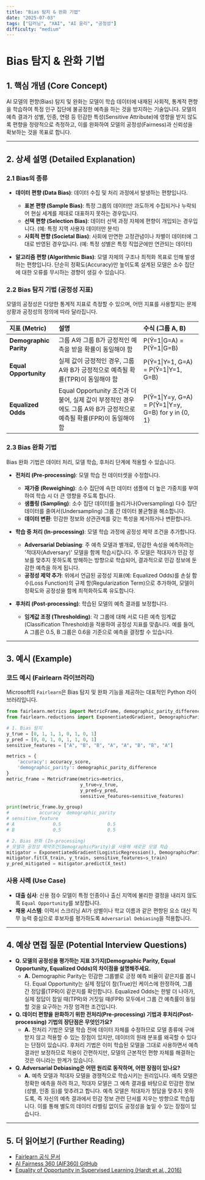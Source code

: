 ```yaml
---
title: "Bias 탐지 & 완화 기법"
date: "2025-07-03"
tags: ["딥러닝", "XAI", "AI 윤리", "공정성"]
difficulty: "medium"
---
```


# Bias 탐지 & 완화 기법

## 1. 핵심 개념 (Core Concept)

AI 모델의 편향(Bias) 탐지 및 완화는 모델이 학습 데이터에 내재된 사회적, 통계적 편향을 학습하여 특정 인구 집단에 불공정한 예측을 하는 것을 방지하는 기술입니다. 모델의 예측 결과가 성별, 인종, 연령 등 민감한 특성(Sensitive Attribute)에 영향을 받지 않도록 편향을 정량적으로 측정하고, 이를 완화하여 모델의 공정성(Fairness)과 신뢰성을 확보하는 것을 목표로 합니다.

---

## 2. 상세 설명 (Detailed Explanation)

### 2.1 Bias의 종류

*   **데이터 편향 (Data Bias)**: 데이터 수집 및 처리 과정에서 발생하는 편향입니다.
    *   **표본 편향 (Sample Bias)**: 특정 그룹의 데이터만 과도하게 수집되거나 누락되어 현실 세계를 제대로 대표하지 못하는 경우입니다.
    *   **선택 편향 (Selection Bias)**: 데이터 선택 과정 자체에 편향이 개입되는 경우입니다. (예: 특정 지역 사용자 데이터만 분석)
    *   **사회적 편향 (Societal Bias)**: 사회에 만연한 고정관념이나 차별이 데이터에 그대로 반영된 경우입니다. (예: 특정 성별은 특정 직업군에만 연관되는 데이터)

*   **알고리즘 편향 (Algorithmic Bias)**: 모델 자체의 구조나 최적화 목표로 인해 발생하는 편향입니다. 단순히 정확도(Accuracy)만 높이도록 설계된 모델은 소수 집단에 대한 오류를 무시하는 경향이 생길 수 있습니다.

### 2.2 Bias 탐지 기법 (공정성 지표)

모델의 공정성은 다양한 통계적 지표로 측정할 수 있으며, 어떤 지표를 사용할지는 문제 상황과 공정성의 정의에 따라 달라집니다.

| 지표 (Metric) | 설명 | 수식 (그룹 A, B) |
| :--- | :--- | :--- |
| **Demographic Parity** | 그룹 A와 그룹 B가 긍정적인 예측을 받을 확률이 동일해야 함 | P(Ŷ=1\|G=A) = P(Ŷ=1\|G=B) |
| **Equal Opportunity** | 실제 값이 긍정적인 경우, 그룹 A와 B가 긍정적으로 예측될 확률(TPR)이 동일해야 함 | P(Ŷ=1\|Y=1, G=A) = P(Ŷ=1\|Y=1, G=B) |
| **Equalized Odds** | Equal Opportunity 조건과 더불어, 실제 값이 부정적인 경우에도 그룹 A와 B가 긍정적으로 예측될 확률(FPR)이 동일해야 함 | P(Ŷ=1\|Y=y, G=A) = P(Ŷ=1\|Y=y, G=B) for y in {0, 1} |

### 2.3 Bias 완화 기법

Bias 완화 기법은 데이터 처리, 모델 학습, 후처리 단계에 적용할 수 있습니다.

*   **전처리 (Pre-processing)**: 모델 학습 전 데이터셋을 수정합니다.
    *   **재가중 (Reweighing)**: 소수 집단에 속한 데이터 샘플에 더 높은 가중치를 부여하여 학습 시 더 큰 영향을 주도록 합니다.
    *   **샘플링 (Sampling)**: 소수 집단 데이터를 늘리거나(Oversampling) 다수 집단 데이터를 줄여서(Undersampling) 그룹 간 데이터 불균형을 해소합니다.
    *   **데이터 변환**: 민감한 정보와 상관관계를 갖는 특성을 제거하거나 변환합니다.

*   **학습 중 처리 (In-processing)**: 모델 학습 과정에 공정성 제약 조건을 추가합니다.
    *   **Adversarial Debiasing**: 주 예측 모델과 별개로, 민감한 속성을 예측하려는 '적대자(Adversary)' 모델을 함께 학습시킵니다. 주 모델은 적대자가 민감 정보를 맞추지 못하도록 방해하는 방향으로 학습되어, 결과적으로 민감 정보에 둔감한 예측을 하게 됩니다.
    *   **공정성 제약 추가**: 위에서 언급된 공정성 지표(예: Equalized Odds)를 손실 함수(Loss Function)의 규제 항(Regularization Term)으로 추가하여, 모델이 정확도와 공정성을 함께 최적화하도록 유도합니다.

*   **후처리 (Post-processing)**: 학습된 모델의 예측 결과를 보정합니다.
    *   **임계값 조정 (Thresholding)**: 각 그룹에 대해 서로 다른 예측 임계값(Classification Threshold)을 적용하여 공정성 지표를 맞춥니다. 예를 들어, A 그룹은 0.5, B 그룹은 0.6을 기준으로 예측을 결정할 수 있습니다.

---

## 3. 예시 (Example)

### 코드 예시 (Fairlearn 라이브러리)

Microsoft의 `Fairlearn`은 Bias 탐지 및 완화 기능을 제공하는 대표적인 Python 라이브러리입니다.

```python
from fairlearn.metrics import MetricFrame, demographic_parity_difference
from fairlearn.reductions import ExponentiatedGradient, DemographicParity

# 1. Bias 탐지
y_true = [0, 1, 1, 1, 0, 1, 0, 1]
y_pred = [0, 0, 1, 0, 1, 1, 0, 1]
sensitive_features = ["A", "B", "B", "A", "A", "B", "B", "A"]

metrics = {
    'accuracy': accuracy_score,
    'demographic_parity': demographic_parity_difference
}
metric_frame = MetricFrame(metrics=metrics,
                           y_true=y_true,
                           y_pred=y_pred,
                           sensitive_features=sensitive_features)

print(metric_frame.by_group)
#           accuracy  demographic_parity
# sensitive_feature
# A              0.5                 0.5
# B              0.5                 0.5

# 2. Bias 완화 (In-processing)
# 모델과 공정성 제약조건(DemographicParity)을 사용해 새로운 모델 학습
mitigator = ExponentiatedGradient(LogisticRegression(), DemographicParity())
mitigator.fit(X_train, y_train, sensitive_features=s_train)
y_pred_mitigated = mitigator.predict(X_test)
```

### 사용 사례 (Use Case)

*   **대출 심사**: 신용 점수 모델이 특정 인종이나 출신 지역에 불리한 결정을 내리지 않도록 `Equal Opportunity`를 보장합니다.
*   **채용 시스템**: 이력서 스크리닝 AI가 성별이나 학교 이름과 같은 편향된 요소 대신 직무 능력 중심으로 후보자를 평가하도록 `Adversarial Debiasing`을 적용합니다.

---

## 4. 예상 면접 질문 (Potential Interview Questions)

*   **Q. 모델의 공정성을 평가하는 지표 3가지(Demographic Parity, Equal Opportunity, Equalized Odds)의 차이점을 설명해주세요.**
    *   **A.** Demographic Parity는 민감한 그룹별로 긍정 예측 비율이 같은지를 봅니다. Equal Opportunity는 실제 정답이 참(True)인 케이스에 한정하여, 그룹 간 정답률(TPR)이 같은지를 확인합니다. Equalized Odds는 한발 더 나아가, 실제 정답이 참일 때(TPR)와 거짓일 때(FPR) 모두에서 그룹 간 예측률이 동일할 것을 요구하는 가장 엄격한 조건입니다.
*   **Q. 데이터 편향을 완화하기 위한 전처리(Pre-processing) 기법과 후처리(Post-processing) 기법의 장단점은 무엇인가요?**
    *   **A.** 전처리 기법은 모델 학습 전에 데이터 자체를 수정하므로 모델 종류에 구애받지 않고 적용할 수 있는 장점이 있지만, 데이터의 원래 분포를 왜곡할 수 있다는 단점이 있습니다. 후처리 기법은 이미 학습된 모델을 그대로 사용하면서 예측 결과만 보정하므로 적용이 간편하지만, 모델의 근본적인 편향 자체를 해결하는 것은 아니라는 한계가 있습니다.
*   **Q. Adversarial Debiasing은 어떤 원리로 동작하며, 어떤 장점이 있나요?**
    *   **A.** 예측 모델과 적대자 모델을 경쟁적으로 학습시키는 원리입니다. 예측 모델은 정확한 예측을 하려 하고, 적대자 모델은 그 예측 결과를 바탕으로 민감한 정보(성별, 인종 등)를 맞추려고 합니다. 예측 모델은 적대자가 정답을 맞추지 못하도록, 즉 자신의 예측 결과에서 민감 정보 관련 단서를 지우는 방향으로 학습됩니다. 이를 통해 별도의 데이터 라벨링 없이도 공정성을 높일 수 있는 장점이 있습니다.

---

## 5. 더 읽어보기 (Further Reading)

*   [Fairlearn 공식 문서](https://fairlearn.org/)
*   [AI Fairness 360 (AIF360) GitHub](https://github.com/Trusted-AI/AIF360)
*   [Equality of Opportunity in Supervised Learning (Hardt et al., 2016)](https://arxiv.org/abs/1610.02413)